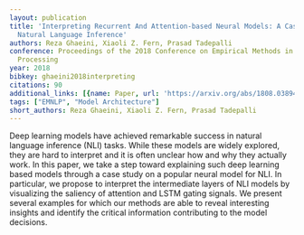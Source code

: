 ```yaml
---
layout: publication
title: 'Interpreting Recurrent And Attention-based Neural Models: A Case Study On
  Natural Language Inference'
authors: Reza Ghaeini, Xiaoli Z. Fern, Prasad Tadepalli
conference: Proceedings of the 2018 Conference on Empirical Methods in Natural Language
  Processing
year: 2018
bibkey: ghaeini2018interpreting
citations: 90
additional_links: [{name: Paper, url: 'https://arxiv.org/abs/1808.03894'}]
tags: ["EMNLP", "Model Architecture"]
short_authors: Reza Ghaeini, Xiaoli Z. Fern, Prasad Tadepalli
---
```

Deep learning models have achieved remarkable success in natural language
inference (NLI) tasks. While these models are widely explored, they are hard to
interpret and it is often unclear how and why they actually work. In this
paper, we take a step toward explaining such deep learning based models through
a case study on a popular neural model for NLI. In particular, we propose to
interpret the intermediate layers of NLI models by visualizing the saliency of
attention and LSTM gating signals. We present several examples for which our
methods are able to reveal interesting insights and identify the critical
information contributing to the model decisions.